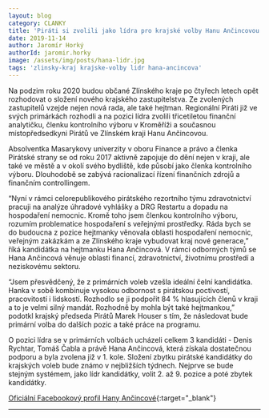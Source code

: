```yaml
---
layout: blog
category: CLANKY
title: 'Piráti si zvolili jako lídra pro krajské volby Hanu Ančincovou'
date: 2019-11-14
author: Jaromír Horký
authorId: jaromir.horky
image: /assets/img/posts/hana-lidr.jpg  
tags: 'zlinsky-kraj krajske-volby lidr hana-ancincova'
---
```

Na podzim roku 2020 budou občané Zlínského kraje po čtyřech letech opět rozhodovat o složení nového krajského zastupitelstva. Ze zvolených zastupitelů vzejde nejen nová rada, ale také hejtman. Regionální Piráti již ve svých primárkách rozhodli a na pozici lídra zvolili třicetiletou finanční analytičku, členku kontrolního výboru v Kroměříži a současnou místopředsedkyni Pirátů ve Zlínském kraji Hanu Ančincovou.

Absolventka Masarykovy univerzity v oboru Finance a právo a členka Pirátské strany se od roku 2017 aktivně zapojuje do dění nejen v kraji, ale také ve městě a v okolí svého bydliště, kde působí jako členka kontrolního výboru. Dlouhodobě se zabývá racionalizací řízení finančních zdrojů a finančním controllingem.

“Nyní v rámci celorepublikového pirátského rezortního týmu zdravotnictví pracuji na analýze úhradové vyhlášky a DRG Restartu a dopadu na hospodaření nemocnic. Kromě toho jsem členkou kontrolního výboru, rozumím problematice hospodaření s veřejnými prostředky. Ráda bych se do budoucna z pozice hejtmanky věnovala oblasti hospodaření nemocnic, veřejným zakázkám a ze Zlínského kraje vybudovat kraj nové generace,” říká kandidátka na hejtmanku Hana Ančincová. V rámci odborných týmů se Hana Ančincová věnuje oblasti financí, zdravotnictví, životnímu prostředí a neziskovému sektoru.

“Jsem přesvědčený, že z primárních voleb vzešla ideální čelní kandidátka. Hanka v sobě kombinuje vysokou odbornost s pirátskou poctivostí, pracovitostí i lidskostí. Rozhodlo se ji podpořit 84 % hlasujících členů v kraji a to je velmi silný mandát. Rozhodně by mohla být také hejtmankou,” podotkl krajský předseda Pirátů Marek Houser s tím, že následovat bude primární volba do dalších pozic a také práce na programu.

O pozici lídra se v primárních volbách ucházeli celkem 3 kandidáti - Denis Rychtar, Tomáš Čabla a právě Hana Ančincová, která získala dostatečnou podporu a byla zvolena již v 1. kole. Složení zbytku pirátské kandidátky do krajských voleb bude známo v nejbližších týdnech. Nejprve se bude stejným systémem, jako lídr kandidátky, volit 2. až 9. pozice a poté zbytek kandidátky.

[Oficiální Facebookový profil Hany Ančincové](https://www.facebook.com/Hana-Ancincova-100761461345420/){:target="_blank"}

---
